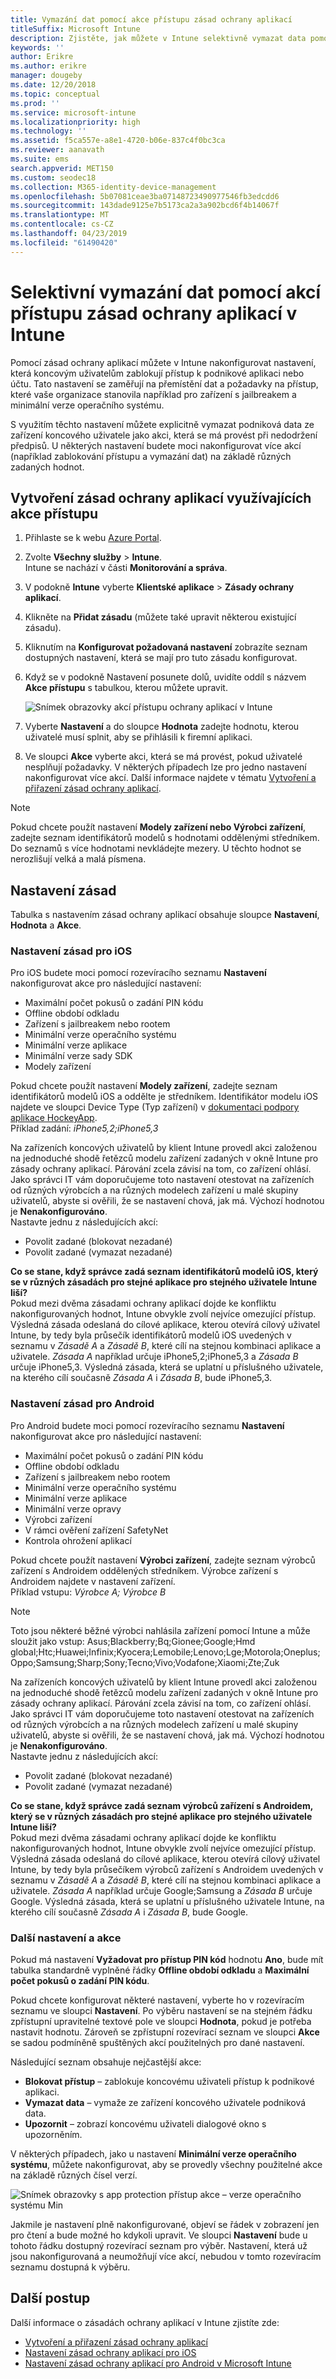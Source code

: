 ```yaml
---
title: Vymazání dat pomocí akce přístupu zásad ochrany aplikací
titleSuffix: Microsoft Intune
description: Zjistěte, jak můžete v Intune selektivně vymazat data pomocí akcí přístupu zásad ochrany aplikací.
keywords: ''
author: Erikre
ms.author: erikre
manager: dougeby
ms.date: 12/20/2018
ms.topic: conceptual
ms.prod: ''
ms.service: microsoft-intune
ms.localizationpriority: high
ms.technology: ''
ms.assetid: f5ca557e-a8e1-4720-b06e-837c4f0bc3ca
ms.reviewer: aanavath
ms.suite: ems
search.appverid: MET150
ms.custom: seodec18
ms.collection: M365-identity-device-management
ms.openlocfilehash: 5b07081ceae3ba07148723490977546fb3edcdd6
ms.sourcegitcommit: 143dade9125e7b5173ca2a3a902bcd6f4b14067f
ms.translationtype: MT
ms.contentlocale: cs-CZ
ms.lasthandoff: 04/23/2019
ms.locfileid: "61490420"
---
```

# <a name="selectively-wipe-data-using-app-protection-policy-access-actions-in-intune"></a>Selektivní vymazání dat pomocí akcí přístupu zásad ochrany aplikací v Intune

Pomocí zásad ochrany aplikací můžete v Intune nakonfigurovat nastavení, která koncovým uživatelům zablokují přístup k podnikové aplikaci nebo účtu. Tato nastavení se zaměřují na přemístění dat a požadavky na přístup, které vaše organizace stanovila například pro zařízení s jailbreakem a minimální verze operačního systému.
 
S využitím těchto nastavení můžete explicitně vymazat podniková data ze zařízení koncového uživatele jako akci, která se má provést při nedodržení předpisů. U některých nastavení budete moci nakonfigurovat více akcí (například zablokování přístupu a vymazání dat) na základě různých zadaných hodnot.

## <a name="create-an-app-protection-policy-using-access-actions"></a>Vytvoření zásad ochrany aplikací využívajících akce přístupu

1. Přihlaste se k webu [Azure Portal](https://portal.azure.com).
2. Zvolte **Všechny služby** > **Intune**.  
    Intune se nachází v části **Monitorování a správa**.
3. V podokně **Intune** vyberte **Klientské aplikace** > **Zásady ochrany aplikací**.
4. Klikněte na **Přidat zásadu** (můžete také upravit některou existující zásadu). 
5. Kliknutím na **Konfigurovat požadovaná nastavení** zobrazíte seznam dostupných nastavení, která se mají pro tuto zásadu konfigurovat. 
6. Když se v podokně Nastavení posunete dolů, uvidíte oddíl s názvem **Akce přístupu** s tabulkou, kterou můžete upravit.

    ![Snímek obrazovky akcí přístupu ochrany aplikací v Intune](./media/apps-selective-wipe-access-actions01.png)

7. Vyberte **Nastavení** a do sloupce **Hodnota** zadejte hodnotu, kterou uživatelé musí splnit, aby se přihlásili k firemní aplikaci. 
8. Ve sloupci **Akce** vyberte akci, která se má provést, pokud uživatelé nesplňují požadavky. V některých případech lze pro jedno nastavení nakonfigurovat více akcí. Další informace najdete v tématu [Vytvoření a přiřazení zásad ochrany aplikací](app-protection-policies.md).

>[!NOTE]
> Pokud chcete použít nastavení **Modely zařízení nebo Výrobci zařízení**, zadejte seznam identifikátorů modelů s hodnotami oddělenými středníkem. Do seznamů s více hodnotami nevkládejte mezery. U těchto hodnot se nerozlišují velká a malá písmena. 

## <a name="policy-settings"></a>Nastavení zásad 

Tabulka s nastavením zásad ochrany aplikací obsahuje sloupce **Nastavení**, **Hodnota** a **Akce**.

### <a name="ios-policy-settings"></a>Nastavení zásad pro iOS
Pro iOS budete moci pomocí rozevíracího seznamu **Nastavení** nakonfigurovat akce pro následující nastavení:
-  Maximální počet pokusů o zadání PIN kódu
-  Offline období odkladu
-  Zařízení s jailbreakem nebo rootem
-  Minimální verze operačního systému
-  Minimální verze aplikace
-  Minimální verze sady SDK
-  Modely zařízení

Pokud chcete použít nastavení **Modely zařízení**, zadejte seznam identifikátorů modelů iOS a oddělte je středníkem. Identifikátor modelu iOS najdete ve sloupci Device Type (Typ zařízení) v [ dokumentaci podpory aplikace HockeyApp](https://support.hockeyapp.net/kb/client-integration-ios-mac-os-x-tvos/ios-device-types).<br>
Příklad zadání: *iPhone5,2;iPhone5,3*

Na zařízeních koncových uživatelů by klient Intune provedl akci založenou na jednoduché shodě řetězců modelu zařízení zadaných v okně Intune pro zásady ochrany aplikací. Párování zcela závisí na tom, co zařízení ohlásí. Jako správci IT vám doporučujeme toto nastavení otestovat na zařízeních od různých výrobcích a na různých modelech zařízení u malé skupiny uživatelů, abyste si ověřili, že se nastavení chová, jak má. Výchozí hodnotou je **Nenakonfigurováno**.<br>
Nastavte jednu z následujících akcí: 
- Povolit zadané (blokovat nezadané)
- Povolit zadané (vymazat nezadané)

**Co se stane, když správce zadá seznam identifikátorů modelů iOS, který se v různých zásadách pro stejné aplikace pro stejného uživatele Intune liší?**<br>
Pokud mezi dvěma zásadami ochrany aplikací dojde ke konfliktu nakonfigurovaných hodnot, Intune obvykle zvolí nejvíce omezující přístup. Výsledná zásada odeslaná do cílové aplikace, kterou otevírá cílový uživatel Intune, by tedy byla průsečík identifikátorů modelů iOS uvedených v seznamu v *Zásadě A* a *Zásadě B*, které cílí na stejnou kombinaci aplikace a uživatele. *Zásada A* například určuje iPhone5,2;iPhone5,3 a *Zásada B* určuje iPhone5,3. Výsledná zásada, která se uplatní u příslušného uživatele, na kterého cílí současně *Zásada A* i *Zásada B*, bude iPhone5,3. 

### <a name="android-policy-settings"></a>Nastavení zásad pro Android

Pro Android budete moci pomocí rozevíracího seznamu **Nastavení** nakonfigurovat akce pro následující nastavení:
-  Maximální počet pokusů o zadání PIN kódu
-  Offline období odkladu
-  Zařízení s jailbreakem nebo rootem
-  Minimální verze operačního systému
-  Minimální verze aplikace
-  Minimální verze opravy
-  Výrobci zařízení
-  V rámci ověření zařízení SafetyNet
-  Kontrola ohrožení aplikací

Pokud chcete použít nastavení **Výrobci zařízení**, zadejte seznam výrobců zařízení s Androidem oddělených středníkem. Výrobce zařízení s Androidem najdete v nastavení zařízení.<br>
Příklad vstupu: *Výrobce A; Výrobce B* 

>[!NOTE]
> Toto jsou některé běžné výrobci nahlásila zařízení pomocí Intune a může sloužit jako vstup: Asus;Blackberry;Bq;Gionee;Google;Hmd global;Htc;Huawei;Infinix;Kyocera;Lemobile;Lenovo;Lge;Motorola;Oneplus;Oppo;Samsung;Sharp;Sony;Tecno;Vivo;Vodafone;Xiaomi;Zte;Zuk

Na zařízeních koncových uživatelů by klient Intune provedl akci založenou na jednoduché shodě řetězců modelu zařízení zadaných v okně Intune pro zásady ochrany aplikací. Párování zcela závisí na tom, co zařízení ohlásí. Jako správci IT vám doporučujeme toto nastavení otestovat na zařízeních od různých výrobcích a na různých modelech zařízení u malé skupiny uživatelů, abyste si ověřili, že se nastavení chová, jak má. Výchozí hodnotou je **Nenakonfigurováno**.<br>
Nastavte jednu z následujících akcí: 
- Povolit zadané (blokovat nezadané)
- Povolit zadané (vymazat nezadané)

**Co se stane, když správce zadá seznam výrobců zařízení s Androidem, který se v různých zásadách pro stejné aplikace pro stejného uživatele Intune liší?**<br>
Pokud mezi dvěma zásadami ochrany aplikací dojde ke konfliktu nakonfigurovaných hodnot, Intune obvykle zvolí nejvíce omezující přístup. Výsledná zásada odeslaná do cílové aplikace, kterou otevírá cílový uživatel Intune, by tedy byla průsečíkem výrobců zařízení s Androidem uvedených v seznamu v *Zásadě A* a *Zásadě B*, které cílí na stejnou kombinaci aplikace a uživatele. *Zásada A* například určuje Google;Samsung a *Zásada B* určuje Google. Výsledná zásada, která se uplatní u příslušného uživatele Intune, na kterého cílí současně *Zásada A* i *Zásada B*, bude Google. 

### <a name="additional-settings-and-actions"></a>Další nastavení a akce 

Pokud má nastavení **Vyžadovat pro přístup PIN kód** hodnotu **Ano**, bude mít tabulka standardně vyplněné řádky **Offline období odkladu** a **Maximální počet pokusů o zadání PIN kódu**.
 
Pokud chcete konfigurovat některé nastavení, vyberte ho v rozevíracím seznamu ve sloupci **Nastavení**. Po výběru nastavení se na stejném řádku zpřístupní upravitelné textové pole ve sloupci **Hodnota**, pokud je potřeba nastavit hodnotu. Zároveň se zpřístupní rozevírací seznam ve sloupci **Akce** se sadou podmíněně spuštěných akcí použitelných pro dané nastavení. 

Následující seznam obsahuje nejčastější akce:
-  **Blokovat přístup** – zablokuje koncovému uživateli přístup k podnikové aplikaci.
-  **Vymazat data** – vymaže ze zařízení koncového uživatele podniková data.
-  **Upozornit** – zobrazí koncovému uživateli dialogové okno s upozorněním.

V některých případech, jako u nastavení **Minimální verze operačního systému**, můžete nakonfigurovat, aby se provedly všechny použitelné akce na základě různých čísel verzí. 

![Snímek obrazovky s app protection přístup akce – verze operačního systému Min](./media/apps-selective-wipe-access-actions05.png)

Jakmile je nastavení plně nakonfigurované, objeví se řádek v zobrazení jen pro čtení a bude možné ho kdykoli upravit. Ve sloupci **Nastavení** bude u tohoto řádku dostupný rozevírací seznam pro výběr. Nastavení, která už jsou nakonfigurovaná a neumožňují více akcí, nebudou v tomto rozevíracím seznamu dostupná k výběru.

## <a name="next-steps"></a>Další postup

Další informace o zásadách ochrany aplikací v Intune zjistíte zde:
- [Vytvoření a přiřazení zásad ochrany aplikací](app-protection-policies.md)
- [Nastavení zásad ochrany aplikací pro iOS](app-protection-policy-settings-ios.md)
- [Nastavení zásad ochrany aplikací pro Android v Microsoft Intune](app-protection-policy-settings-android.md) 
